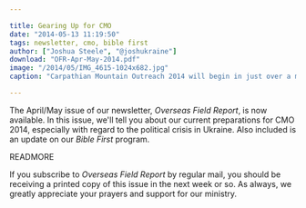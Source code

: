 ```yaml
---

title: Gearing Up for CMO
date: "2014-05-13 11:19:50"
tags: newsletter, cmo, bible first
author: ["Joshua Steele", "@joshukraine"]
download: "OFR-Apr-May-2014.pdf"
image: "/2014/05/IMG_4615-1024x682.jpg"
caption: "Carpathian Mountain Outreach 2014 will begin in just over a month. This will be our 8th project, and we’re excited to see what God will do in western Ukraine this year!"

---
```


The April/May issue of our newsletter, *Overseas Field Report*, is now available. In this issue, we'll tell you about our current preparations for CMO 2014, especially with regard to the political crisis in Ukraine. Also included is an update on our *Bible First* program.

READMORE

If you subscribe to *Overseas Field Report* by regular mail, you should be receiving a printed copy of this issue in the next week or so. As always, we greatly appreciate your prayers and support for our ministry.
